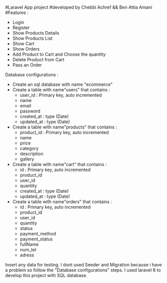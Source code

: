 #Laravel App project
#developed by Chebbi Achref && Ben Attia Amani
#Features :

- Login
- Register
- Show Products Details
- Show Products List
- Show Cart
- Show Orders
- Add Product to Cart and Choose the quantity
- Delete Product from Cart
- Pass an Order

Database configurations :

- Create an sql database with name "ecommerce"
- Create a table with name"users" that contains :
    - user_id : Primary key, auto incremented
    - name
    - email
    - password
    - created_at : type (Date)
    - updated_at : type (Date)
- Create a table with name"products" that contains :
    - product_id : Primary key, auto incremented
    - name
    - price
    - category
    - description
    - gallery
- Create a table with name"cart" that contains :
    - id : Primary key, auto incremented
    - product_id
    - user_id
    - quantity
    - created_at : type (Date)
    - updated_at : type (Date)
- Create a table with name"orders" that contains :
    - id : Primary key, auto incremented
    - product_id
    - user_id
    - quantity
    - status
    - payment_method
    - payment_status
    - fullName
    - num_tel
    - adress

Insert any data for testing.
I dont used Seeder and Migration because i have a problem so follow the "Database configurations" steps.
I used laravel 8 to develop this project with SQL database.
